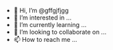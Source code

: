 - 👋 Hi, I’m @gffgjfjgg
- 👀 I’m interested in ...
- 🌱 I’m currently learning ...
- 💞️ I’m looking to collaborate on ...
- 📫 How to reach me ...

<!---
gffgjfjgg/gffgjfjgg is a ✨ special ✨ repository because its `README.md` (this file) appears on your GitHub profile.
You can click the Preview link to take a look at your changes.
--->
